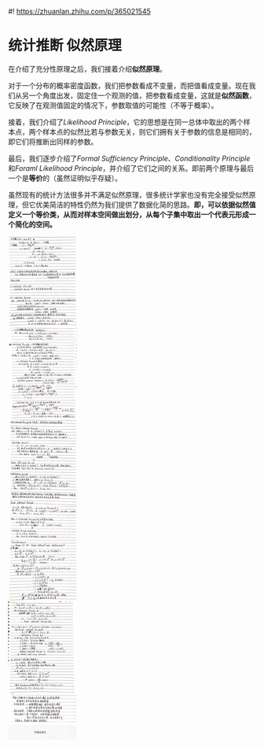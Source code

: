 #! https://zhuanlan.zhihu.com/p/365021545
# 统计推断 似然原理

在介绍了充分性原理之后，我们接着介绍**似然原理**。

对于一个分布的概率密度函数，我们把参数看成不变量，而把值看成变量。现在我们从另一个角度出发，固定住一个观测的值，把参数看成变量，这就是**似然函数**，它反映了在观测值固定的情况下，参数取值的可能性（不等于概率）。

接着，我们介绍了$Likelihood\ Principle$，它的思想是在同一总体中取出的两个样本点，两个样本点的似然比若与参数无关，则它们拥有关于参数的信息是相同的，即它们将推断出同样的参数。

最后，我们逐步介绍了$Formal\ Sufficiency\ Principle、Conditionality\ Principle$和$Foraml\ Likelihood\ Principle$，并介绍了它们之间的关系。即前两个原理与最后一个是**等价**的（虽然证明似乎存疑）。

虽然现有的统计方法很多并不满足似然原理，很多统计学家也没有完全接受似然原理，但它优美简洁的特性仍然为我们提供了数据化简的思路。**即，可以依据似然值定义一个等价类，从而对样本空间做出划分，从每个子集中取出一个代表元形成一个简化的空间。**



![Note](figures/LP.png)